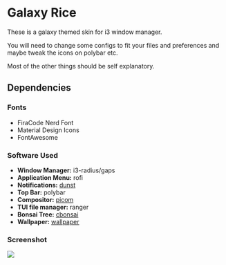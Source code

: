 # Galaxy Rice

These is a galaxy themed skin for i3 window manager.

You will need to change some configs to fit your files and preferences and maybe tweak the icons on polybar etc. 

Most of the other things should be self explanatory.

## Dependencies

### Fonts

- FiraCode Nerd Font
- Material Design Icons
- FontAwesome

### Software Used
- **Window Manager:** i3-radius/gaps
- **Application Menu:** rofi 
- **Notifications:** [dunst](https://github.com/dunst-project/dunst)
- **Top Bar:** polybar
- **Compositor:** [picom](https://github.com/yshui/picom)
- **TUI file manager:** ranger 
- **Bonsai Tree:** [cbonsai](https://gitlab.com/jallbrit/cbonsai)
- **Wallpaper:** [wallpaper](https://github.com/UwUham/galaxy-rice-dots/raw/main/wallpaper.jpg)

### Screenshot

<img src="https://preview.redd.it/qej8xwgd5h281.png?width=640&crop=smart&auto=webp&s=1512ef339bdc6924daacef6e5ed0b125d9bd9fcf"></img>
